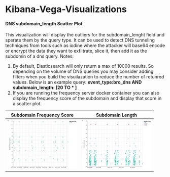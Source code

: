 # Kibana-Vega-Visualizations
#### DNS subdomain_length Scatter Plot
This visualization will display the outliers for the subdomain_lenght field and sperate them by the query type.  It can be used to detect DNS tunneling techniques from tools such as iodine where the attacker will base64 encode or encrypt the data they want to exfiltrate, slice it, then add it as the subdomin of a dns query. 
Notes:
1. By default, Elasticsearch will only return a max of 10000 results. So depending on the volume of DNS queries you may consider adding filters when you build the visuilazation to reduce the number of retunred values.  Below is an example query:
  **event_type:bro_dns AND subdomain_length: [20 TO * ]**
2. If you are running the frequency server docker container you can also display the frequency score of the subdomain and display that score in a scatter plot.


Subdomain Frequency Score                |    Subdomain Length
:---------------------------------------:|:-----------------------------------:
![alt text](https://github.com/bryant-treacle/Kibana-Vega-Visualizations/blob/master/Images/Subdomain_freq_score_scatterplot.PNG) | ![alt text](https://github.com/bryant-treacle/Kibana-Vega-Visualizations/blob/master/Images/Subdomain_length_scatterplot.PNG)
